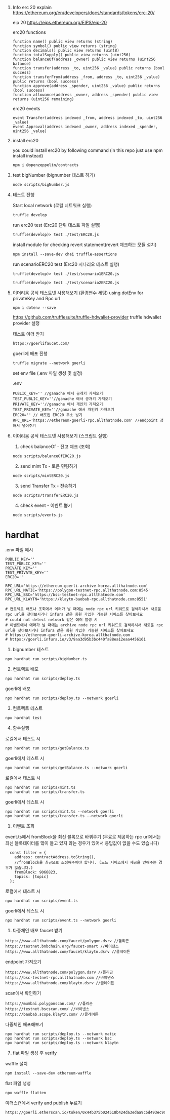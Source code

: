 1. Info
   erc 20 explain
   https://ethereum.org/en/developers/docs/standards/tokens/erc-20/

   eip 20
   https://eips.ethereum.org/EIPS/eip-20

   erc20 functions

   ```
   function name() public view returns (string)
   function symbol() public view returns (string)
   function decimals() public view returns (uint8)
   function totalSupply() public view returns (uint256)
   function balanceOf(address _owner) public view returns (uint256 balance)
   function transfer(address _to, uint256 _value) public returns (bool success)
   function transferFrom(address _from, address _to, uint256 _value) public returns (bool success)
   function approve(address _spender, uint256 _value) public returns (bool success)
   function allowance(address _owner, address _spender) public view returns (uint256 remaining)

   ```

   erc20 events

   ```
   event Transfer(address indexed _from, address indexed _to, uint256 _value)
   event Approval(address indexed _owner, address indexed _spender, uint256 _value)
   ```

2. install erc20

   you could install erc20 by following command (in this repo just use npm install instead)

   ```
   npm i @openzeppelin/contracts
   ```

3. test bigNumber (bignumber 테스트 하기)

   ```
   node scripts/bigNumber.js
   ```

4. 테스트 진행

   Start local network (로컬 네트워크 실행)

   ```
   truffle develop
   ```

   run erc20 test (Erc20 단위 테스트 파일 실행)

   ```
   truffle(develop)> test ./test/ERC20.js
   ```

   install module for checking revert statement(revert 체크하는 모듈 설치)

   ```
   npm install --save-dev chai truffle-assertions
   ```

   run scenarioERC20 test (Erc20 시나리오 테스트 실행)

   ```
   truffle(develop)> test ./test/scenario1ERC20.js
   ```

   ```
   truffle(develop)> test ./test/scenario2ERC20.js
   ```

5. 이더리움 공식 테스트넷 사용해보기 (환경변수 세팅)
   using dotEnv for privateKey and Rpc url

   ```
   npm i dotenv --save
   ```

   https://github.com/trufflesuite/truffle-hdwallet-provider
   truffle hdwallet provider 설정

   테스트 이더 받기

   ```
   https://goerlifaucet.com/
   ```

   goerli에 배포 진행

   ```
   truffle migrate --network goerli
   ```

   set env file (.env 파일 생성 및 설정)

   .env

   ```
   PUBLIC_KEY='' //ganache 에서 공개키 가져오기
   TEST_PUBLIC_KEY=''//ganache 에서 공개키 가져오기
   PRIVATE_KEY=''//ganache 에서 개인키 가져오기
   TEST_PRIVATE_KEY=''//ganache 에서 개인키 가져오기
   ERC20='' // 배포된 ERC20 주소 넣기
   RPC_URL='https://ethereum-goerli-rpc.allthatnode.com' //endpoint 정해서 넣어주기
   ```

6. 이더리움 공식 테스트넷 사용해보기 (스크립트 실행)

   1. check balanceOf - 잔고 체크 (조회)

   ```
   node scripts/balanceOfERC20.js
   ```

   2. send mint Tx - 토큰 민팅하기

   ```
   node scripts/mintERC20.js
   ```

   3. send Transfer Tx - 전송하기

   ```
   node scripts/transferERC20.js
   ```

   4. check event - 이벤트 뽑기

   ```
   node scripts/events.js
   ```

# hardhat

.env 파일 예시

```
PUBLIC_KEY=''
TEST_PUBLIC_KEY=''
PRIVATE_KEY=''
TEST_PRIVATE_KEY=''
ERC20=''

RPC_URL='https://ethereum-goerli-archive-korea.allthatnode.com'
RPC_URL_MATIC='https://polygon-testnet-rpc.allthatnode.com:8545'
RPC_URL_BSC='https://bsc-testnet-rpc.allthatnode.com'
RPC_URL_KLAYTN='https://klaytn-baobab-rpc.allthatnode.com:8551'

# 컨트렉트 배포나 조회에서 에러가 날 때에는 node rpc url 키워드로 검색하셔서 새로운 rpc url을 찾아보시거나 infura 같은 회원 가입후 가능한 서비스를 찾아보세요
# could not detect network 같은 에러 발생 시
# 이벤트에서 에러가 날 때에는 archive node rpc url 키워드로 검색하셔서 새로운 rpc url을 찾아보시거나 infura 같은 회원 가입후 가능한 서비스를 찾아보세요
# https://ethereum-goerli-archive-korea.allthatnode.com
# https://goerli.infura.io/v3/9aa3d95b3bc440fa88ea12eaa4456161
```

1. bignumber 테스트

```
npx hardhat run scripts/bigNumber.ts
```

2. 컨트렉트 배포

```
npx hardhat run scripts/deploy.ts
```

goerli에 배포

```
npx hardhat run scripts/deploy.ts --network goerli
```

3. 컨트렉트 테스트

```
npx hardhat test
```

4. 함수실행

로컬에서 테스트 시

```
npx hardhat run scripts/getBalance.ts
```

goerli에서 테스트 시

```
npx hardhat run scripts/getBalance.ts --network goerli
```

로컬에서 테스트 시

```
npx hardhat run scripts/mint.ts
npx hardhat run scripts/transfer.ts
```

goerli에서 테스트 시

```
npx hardhat run scripts/mint.ts --network goerli
npx hardhat run scripts/transfer.ts --network goerli
```

1. 이벤트 조회

event.ts에서 fromBlock을 최신 블록으로 바꿔주기
(무료로 제공하는 rpc url에서는 최신 블록데이터를 많이 들고 있지 않는 경우가 있어서 응답값이 없을 수도 있습니다)

```
  const filter = {
    address: contractAddress.toString(),
    //fromBlock을 최근으로 조정해주어야 합니다. (노드 서비스에서 제공을 안해주는 경우가 많습니다.)
    fromBlock: 9066823,
    topics: [topic]
  };
```

로컬에서 테스트 시

```
npx hardhat run scripts/event.ts
```

goerli에서 테스트 시

```
npx hardhat run scripts/event.ts --network goerli
```

1. 다중체인 배포
   faucet 받기

```
https://www.allthatnode.com/faucet/polygon.dsrv //폴리곤
https://testnet.bnbchain.org/faucet-smart //바이낸스
https://www.allthatnode.com/faucet/klaytn.dsrv //클레이튼
```

endpoint 가져오기

```
https://www.allthatnode.com/polygon.dsrv //폴리곤
https://bsc-testnet-rpc.allthatnode.com //바이낸스
https://www.allthatnode.com/klaytn.dsrv //클레이튼
```

scan에서 확인하기

```
https://mumbai.polygonscan.com/ //폴리곤
https://testnet.bscscan.com/ //바이낸스
https://baobab.scope.klaytn.com/ //클레이튼
```

다중체인 배포해보기

```
npx hardhat run scripts/deploy.ts --network matic
npx hardhat run scripts/deploy.ts --network bsc
npx hardhat run scripts/deploy.ts --network klaytn
```

7. flat 파일 생성 후 verify

waffle 설치

```
npm install --save-dev ethereum-waffle
```

flat 파일 생성

```
npx waffle flatten
```

이더스캔에서 verify and publish 누르기

```
https://goerli.etherscan.io/token/0x44b375b024518b424da3edaa9c5d493ec900d62d#code
```
